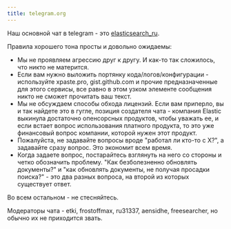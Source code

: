 ```yaml
---
title: telegram.org
---
```


Наш основной чат в telegram - это [elasticsearch_ru][chat].

Правила хорошего тона просты и довольно ожидаемы:

- Мы не проявляем агрессию друг к другу. И как-то так сложилось, что 
никто не матерится.
- Если вам нужно выложить портянку кода/логов/конфигурации - 
используйте xpaste.pro, gist.github.com и прочие предназначенные для 
этого сервисы, все равно в этом узком элементе сообщения никто не 
сможет прочитать ваш текст.
- Мы не обсуждаем способы обхода лицензий. Если вам приперло, вы и так
найдете это в гугле, позиция создателя чата - компания Elastic выкинула
достаточно опенсорсных продуктов, чтобы уважать ее, и если встает 
вопрос использования платного продукта, то это уже финансовый вопрос
компании, которой нужен этот продукт.
- Пожалуйста, не задавайте вопросы вроде "работал ли кто-то с Х?", а 
задавайте сразу вопрос. Это экономит всем время.
- Когда задаете вопрос, постарайтесь взглянуть на него со стороны и 
четко обозначить проблему. "Как безболезненно обновлять документы?" и
"как обновлять документы, не получая просадки поиска?" - это два разных
вопроса, на второй из которых существует ответ.

Во всем оcтальном - не стесняйтесь.

Модераторы чата - etki, frostoffmax, ru31337, aensidhe, freesearcher,
но обычно их не приходится звать.

  [chat]: tg://resolve?domain=elasticsearch_ru

